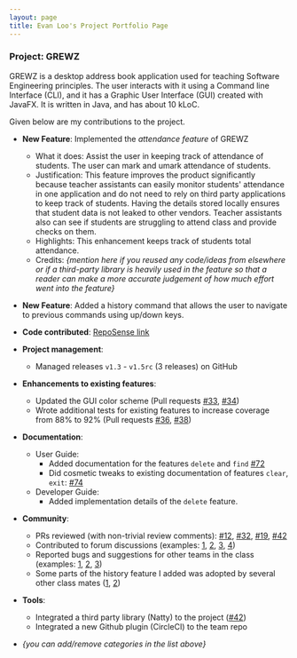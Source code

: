 ```yaml
---
layout: page
title: Evan Loo's Project Portfolio Page
---
```


### Project: GREWZ

GREWZ is a desktop address book application used for teaching Software Engineering principles. The user interacts with it using a Command line Interface (CLI), and it has a Graphic User Interface (GUI) created with JavaFX. It is written in Java, and has about 10 kLoC.

Given below are my contributions to the project.

* **New Feature**: Implemented the *attendance feature* of GREWZ
    * What it does: Assist the user in keeping track of attendance of students. The user can mark and umark attendance of students.
    * Justification: This feature improves the product significantly because teacher assistants can easily monitor students' attendance in one application and do not need to rely on third party applications to keep track of students. Having the details stored locally ensures that student data is not leaked to other vendors. Teacher assistants also can see if students are struggling to attend class and provide checks on them. <ADD MORE> 
    * Highlights: This enhancement keeps track of students total attendance.
    * Credits: *{mention here if you reused any code/ideas from elsewhere or if a third-party library is heavily used in the feature so that a reader can make a more accurate judgement of how much effort went into the feature}*

* **New Feature**: Added a history command that allows the user to navigate to previous commands using up/down keys.

* **Code contributed**: [RepoSense link](https://nus-cs2103-ay2223s1.github.io/tp-dashboard/?search=evande1&sort=groupTitle&sortWithin=title&timeframe=commit&mergegroup=&groupSelect=groupByRepos&breakdown=true&checkedFileTypes=docs~functional-code~test-code~other&since=2022-09-16&tabOpen=true&tabType=authorship&zFR=false&tabAuthor=Evande1&tabRepo=AY2223S1-CS2103T-W12-4%2Ftp%5Bmaster%5D&authorshipIsMergeGroup=false&authorshipFileTypes=docs&authorshipIsBinaryFileTypeChecked=false&authorshipIsIgnoredFilesChecked=false)

* **Project management**:
    * Managed releases `v1.3` - `v1.5rc` (3 releases) on GitHub

* **Enhancements to existing features**:
    * Updated the GUI color scheme (Pull requests [\#33](), [\#34]())
    * Wrote additional tests for existing features to increase coverage from 88% to 92% (Pull requests [\#36](), [\#38]())

* **Documentation**: <Add later>
    * User Guide:
        * Added documentation for the features `delete` and `find` [\#72]()
        * Did cosmetic tweaks to existing documentation of features `clear`, `exit`: [\#74]()
    * Developer Guide:
        * Added implementation details of the `delete` feature.

* **Community**:
    * PRs reviewed (with non-trivial review comments): [\#12](), [\#32](), [\#19](), [\#42]()
    * Contributed to forum discussions (examples: [1](), [2](), [3](), [4]())
    * Reported bugs and suggestions for other teams in the class (examples: [1](), [2](), [3]())
    * Some parts of the history feature I added was adopted by several other class mates ([1](), [2]())

* **Tools**:
    * Integrated a third party library (Natty) to the project ([\#42]())
    * Integrated a new Github plugin (CircleCI) to the team repo

* _{you can add/remove categories in the list above}_
